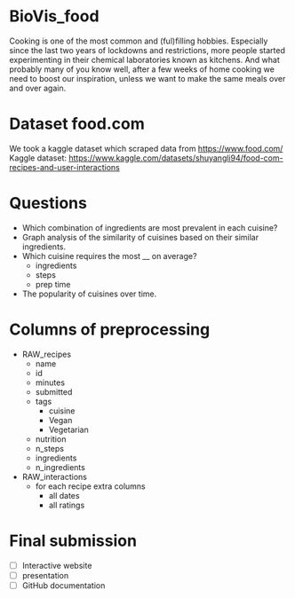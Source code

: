# BioVis_food

Cooking is one of the most common and (ful)filling hobbies. Especially since the last two years
of lockdowns and restrictions, more people started experimenting in their chemical laboratories
known as kitchens. And what probably many of you know well, after a few weeks of home cooking we need to boost our inspiration, unless we want to make the same meals over and over again.

# Dataset food.com
We took a kaggle dataset which scraped data from https://www.food.com/
Kaggle dataset: https://www.kaggle.com/datasets/shuyangli94/food-com-recipes-and-user-interactions

# Questions
- Which combination of ingredients are most prevalent in each cuisine?
- Graph analysis of the similarity of cuisines based on their similar ingredients.
- Which cuisine requires the most __ on average?
  - ingredients
  - steps
  - prep time
- The popularity of cuisines over time.

# Columns of preprocessing
- RAW_recipes
  - name
  - id
  - minutes
  - submitted
  - tags
    - cuisine
    - Vegan
    - Vegetarian
  - nutrition
  - n_steps
  - ingredients
  - n_ingredients
- RAW_interactions
  - for each recipe extra columns
    - all dates
    - all ratings

# Final submission
- [ ] Interactive website
- [ ] presentation
- [ ] GitHub documentation
